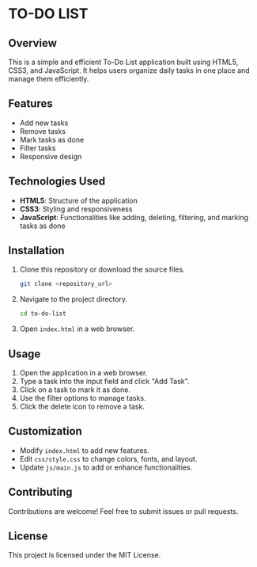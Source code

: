 # TO-DO LIST

## Overview
This is a simple and efficient To-Do List application built using HTML5, CSS3, and JavaScript. It helps users organize daily tasks in one place and manage them efficiently.

## Features
- Add new tasks
- Remove tasks
- Mark tasks as done
- Filter tasks
- Responsive design

## Technologies Used
- **HTML5**: Structure of the application
- **CSS3**: Styling and responsiveness
- **JavaScript**: Functionalities like adding, deleting, filtering, and marking tasks as done

## Installation
1. Clone this repository or download the source files.
   ```bash
   git clone <repository_url>
   ```
2. Navigate to the project directory.
   ```bash
   cd to-do-list
   ```
3. Open `index.html` in a web browser.

## Usage
1. Open the application in a web browser.
2. Type a task into the input field and click "Add Task".
3. Click on a task to mark it as done.
4. Use the filter options to manage tasks.
5. Click the delete icon to remove a task.

## Customization
- Modify `index.html` to add new features.
- Edit `css/style.css` to change colors, fonts, and layout.
- Update `js/main.js` to add or enhance functionalities.

## Contributing
Contributions are welcome! Feel free to submit issues or pull requests.

## License
This project is licensed under the MIT License.

